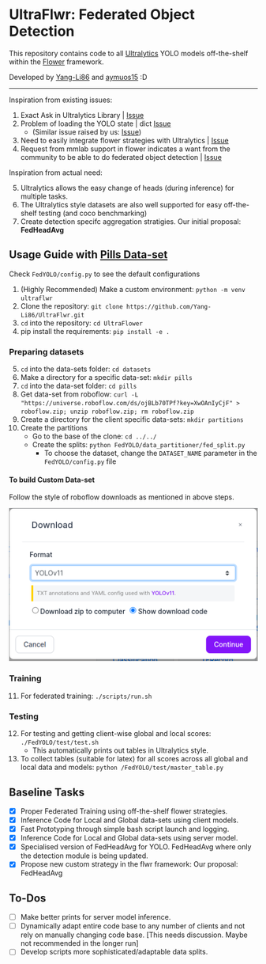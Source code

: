 # UltraFlwr: Federated Object Detection 
This repository contains code to all [Ultralytics](https://github.com/Ultralytics/Ultralytics) YOLO models off-the-shelf within the [Flower](https://github.com/adap/flower) framework.

Developed by [Yang-Li86](https://github.com/Yang-Li86) and [aymuos15](https://aymuos15.github.io/) :D

--------

Inspiration from existing issues:

1. Exact Ask in Ultralytics Library | [Issue](https://github.com/orgs/Ultralytics/discussions/9440)
2. Problem of loading the YOLO state | dict [Issue](https://github.com/Ultralytics/Ultralytics/issues/8804) 
    - (Similar issue raised by us: [Issue](https://github.com/Ultralytics/Ultralytics/issues/18097))
3. Need to easily integrate flower strategies with Ultralytics | [Issue](https://github.com/Ultralytics/Ultralytics/issues/14535) 
4. Request from mmlab support in flower indicates a want from the community to be able to do federated object detection | [Issue](https://github.com/adap/flower/issues/4521)

Inspiration from actual need:

5. Ultralytics allows the easy change of heads (during inference) for multiple tasks.
6. The Ultralytics style datasets are also well supported for easy off-the-shelf testing (and coco benchmarking)
7. Create detection specifc aggregation stratigies. Our initial proposal: **FedHeadAvg**

## Usage Guide with [Pills Data-set](https://universe.roboflow.com/roboflow-100/pills-sxdht)

Check `FedYOLO/config.py` to see the default configurations 

1. (Highly Recommended) Make a custom environment: `python -m venv ultraflwr`
2. Clone the repository: `git clone https://github.com/Yang-Li86/UltraFlwr.git`
3. `cd` into the repository: `cd UltraFlower`
4. pip install the requirements: `pip install -e .`

### Preparing datasets

5. `cd` into the data-sets folder: `cd datasets`
6. Make a directory for a specific data-set: `mkdir pills`
7. `cd` into the data-set folder: `cd pills`
8. Get data-set from roboflow: `curl -L "https://universe.roboflow.com/ds/ojBLb70TPf?key=XwOAnIyCjF" > roboflow.zip; unzip roboflow.zip; rm roboflow.zip`
9. Create a directory for the client specific data-sets: `mkdir partitions`
10. Create the partitions
    - Go to the base of the clone: `cd ../../`
    - Create the splits: `python FedYOLO/data_partitioner/fed_split.py` 
        - To choose the dataset, change the `DATASET_NAME` parameter in the `FedYOLO/config.py` file

#### To build Custom Data-set
Follow the style of roboflow downloads as mentioned in above steps.

![sample_dataset](./assets/sample_dataset.png)

### Training

11. For federated training: `./scripts/run.sh`

### Testing

12. For testing and getting client-wise global and local scores: `./FedYOLO/test/test.sh`
    - This automatically prints out tables in Ultralytics style.
13. To collect tables (suitable for latex) for all scores across all global and local data and models: `python /FedYOLO/test/master_table.py`

## Baseline Tasks
- [x] Proper Federated Training using off-the-shelf flower strategies.
- [x] Inference Code for Local and Global data-sets using client models.
- [x] Fast Prototyping through simple bash script launch and logging.
- [x] Inference Code for Local and Global data-sets using server model.
- [x] Specialised version of FedHeadAvg for YOLO. FedHeadAvg where only the detection module is being updated.
- [x] Propose new custom strategy in the flwr framework: Our proposal: FedHeadAvg

## To-Dos
- [ ] Make better prints for server model inference.
- [ ] Dynamically adapt entire code base to any number of clients and not rely on manually changing code base. [This needs discussion. Maybe not recommended in the longer run]
- [ ] Develop scripts more sophisticated/adaptable data splits.
